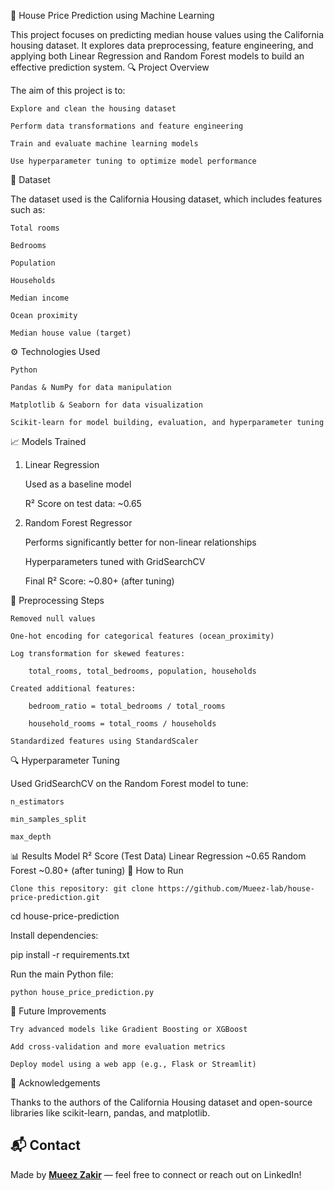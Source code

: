 🏡 House Price Prediction using Machine Learning

This project focuses on predicting median house values using the California housing dataset. It explores data preprocessing, feature engineering, and applying both Linear Regression and Random Forest models to build an effective prediction system.
🔍 Project Overview

The aim of this project is to:

    Explore and clean the housing dataset

    Perform data transformations and feature engineering

    Train and evaluate machine learning models

    Use hyperparameter tuning to optimize model performance

📁 Dataset

The dataset used is the California Housing dataset, which includes features such as:

    Total rooms

    Bedrooms

    Population

    Households

    Median income

    Ocean proximity

    Median house value (target)

⚙️ Technologies Used

    Python

    Pandas & NumPy for data manipulation

    Matplotlib & Seaborn for data visualization

    Scikit-learn for model building, evaluation, and hyperparameter tuning

📈 Models Trained
1. Linear Regression

    Used as a baseline model

    R² Score on test data: ~0.65

2. Random Forest Regressor

    Performs significantly better for non-linear relationships

    Hyperparameters tuned with GridSearchCV

    Final R² Score: ~0.80+ (after tuning)

🔄 Preprocessing Steps

    Removed null values

    One-hot encoding for categorical features (ocean_proximity)

    Log transformation for skewed features:

        total_rooms, total_bedrooms, population, households

    Created additional features:

        bedroom_ratio = total_bedrooms / total_rooms

        household_rooms = total_rooms / households

    Standardized features using StandardScaler

🔍 Hyperparameter Tuning

Used GridSearchCV on the Random Forest model to tune:

    n_estimators

    min_samples_split

    max_depth

📊 Results
Model	R² Score (Test Data)
Linear Regression	~0.65
Random Forest	~0.80+ (after tuning)
📂 How to Run

    Clone this repository: git clone https://github.com/Mueez-lab/house-price-prediction.git
    
cd house-price-prediction

Install dependencies:

pip install -r requirements.txt

Run the main Python file:

    python house_price_prediction.py

📌 Future Improvements

    Try advanced models like Gradient Boosting or XGBoost

    Add cross-validation and more evaluation metrics

    Deploy model using a web app (e.g., Flask or Streamlit)

🙌 Acknowledgements

Thanks to the authors of the California Housing dataset and open-source libraries like scikit-learn, pandas, and matplotlib.
## 📬 Contact

Made by [**Mueez Zakir**](https://www.linkedin.com/in/mueezzakir/) — feel free to connect or reach out on LinkedIn!
